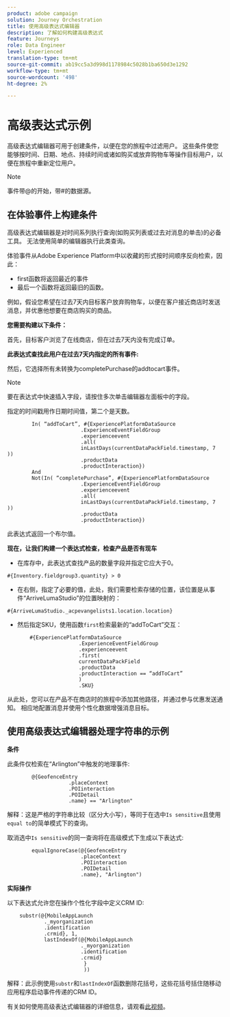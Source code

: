 ```yaml
---
product: adobe campaign
solution: Journey Orchestration
title: 使用高级表达式编辑器
description: 了解如何构建高级表达式
feature: Journeys
role: Data Engineer
level: Experienced
translation-type: tm+mt
source-git-commit: ab19cc5a3d998d1178984c5028b1ba650d3e1292
workflow-type: tm+mt
source-wordcount: '498'
ht-degree: 2%

---
```



# 高级表达式示例

高级表达式编辑器可用于创建条件，以便在您的旅程中过滤用户。 这些条件使您能够按时间、日期、地点、持续时间或诸如购买或放弃购物车等操作目标用户，以便在旅程中重新定位用户。

>[!NOTE]
>
>事件带@的开始，带#的数据源。

## 在体验事件上构建条件

高级表达式编辑器是对时间系列执行查询(如购买列表或过去对消息的单击)的必备工具。 无法使用简单的编辑器执行此类查询。

体验事件从Adobe Experience Platform中以收藏的形式按时间顺序反向检索，因此：

* first函数将返回最近的事件
* 最后一个函数将返回最旧的函数。

例如，假设您希望在过去7天内目标客户放弃购物车，以便在客户接近商店时发送消息，并优惠他想要在商店购买的商品。

**您需要构建以下条件：**

首先，目标客户浏览了在线商店，但在过去7天内没有完成订单。

<!--**This expression looks for a specified value in a string value:**

`In (“addToCart”, #{field reference from experience event})`-->

**此表达式查找此用户在过去7天内指定的所有事件:**

然后，它选择所有未转换为completePurchase的addtocart事件。

>[!NOTE]
>
>要在表达式中快速插入字段，请按住多次单击编辑器左面板中的字段。

指定的时间戳用作日期时间值，第二个是天数。

```
        In( “addToCart”, #{ExperiencePlatformDataSource
                        .ExperienceEventFieldGroup
                        .experienceevent
                        .all(
                        inLastDays(currentDataPackField.timestamp, 7 ))
                        .productData
                        .productInteraction})
        And
        Not(In( “completePurchase”, #{ExperiencePlatformDataSource
                        .ExperienceEventFieldGroup
                        .experienceevent
                        .all(
                        inLastDays(currentDataPackField.timestamp, 7 ))
                        .productData
                        .productInteraction})
```

此表达式返回一个布尔值。

**现在，让我们构建一个表达式检查，检查产品是否有现车**

* 在库存中，此表达式查找产品的数量字段并指定它应大于0。

`#{Inventory.fieldgroup3.quantity} > 0`

* 在右侧，指定了必要的值，此处，我们需要检索存储的位置，该位置是从事件“ArriveLumaStudio”的位置映射的：

`#{ArriveLumaStudio._acpevangelists1.location.location}`

* 然后指定SKU，使用函数`first`检索最新的“addToCart”交互：

   ```
       #{ExperiencePlatformDataSource
                       .ExperienceEventFieldGroup
                       .experienceevent
                       .first(
                       currentDataPackField
                       .productData
                       .productInteraction == “addToCart”
                       )
                       .SKU}
   ```

从此处，您可以在产品不在商店时的旅程中添加其他路径，并通过参与优惠发送通知。 相应地配置消息并使用个性化数据增强消息目标。

## 使用高级表达式编辑器处理字符串的示例

**条件**

此条件仅检索在“Arlington”中触发的地理事件:

```
        @{GeofenceEntry
                    .placeContext
                    .POIinteraction
                    .POIDetail
                    .name} == "Arlington"
```

解释：这是严格的字符串比较（区分大小写），等同于在选中`Is sensitive`且使用`equal to`的简单模式下的查询。

取消选中`Is sensitive`的同一查询将在高级模式下生成以下表达式:

```
        equalIgnoreCase(@{GeofenceEntry
                        .placeContext
                        .POIinteraction
                        .POIDetail
                        .name}, "Arlington")
```

**实际操作**

以下表达式允许您在操作个性化字段中定义CRM ID:

```
    substr(@{MobileAppLaunch
            ._myorganization
            .identification
            .crmid}, 1, 
            lastIndexOf(@{MobileAppLaunch
                        ._myorganization
                        .identification
                        .crmid}
                         }
                         ))
```

解释：此示例使用`substr`和`lastIndexOf`函数删除花括号，这些花括号括住随移动应用程序启动事件传递的CRM ID。

有关如何使用高级表达式编辑器的详细信息，请观看[此视频](https://docs.adobe.com/content/help/en/platform-learn/tutorials/journey-orchestration/create-a-journey.html)。
